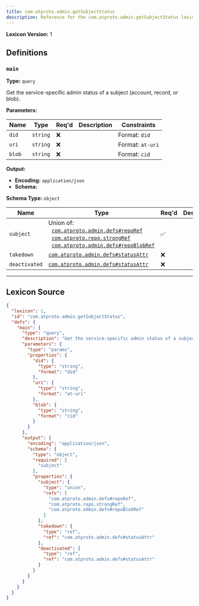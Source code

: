 ```yaml
---
title: com.atproto.admin.getSubjectStatus
description: Reference for the com.atproto.admin.getSubjectStatus lexicon
---
```

**Lexicon Version:** 1

## Definitions

<a name="main"></a>
### `main`

**Type:** `query`

Get the service-specific admin status of a subject (account, record, or blob).

**Parameters:**

| Name | Type | Req'd  | Description | Constraints |
|------|------|----------|-------------|-------------|
| `did` | `string` | ❌  |  | Format: `did` |
| `uri` | `string` | ❌  |  | Format: `at-uri` |
| `blob` | `string` | ❌  |  | Format: `cid` |
**Output:**

- **Encoding:** `application/json`
- **Schema:**

**Schema Type:** `object`

| Name | Type | Req'd  | Description | Constraints |
|------|------|----------|-------------|-------------|
| `subject` | Union of:<br/>&nbsp;&nbsp;[`com.atproto.admin.defs#repoRef`](/lexicons/com/atproto/admin/com-atproto-admin-defs#reporef)<br/>&nbsp;&nbsp;[`com.atproto.repo.strongRef`](/lexicons/com/atproto/repo/com-atproto-repo-strongref)<br/>&nbsp;&nbsp;[`com.atproto.admin.defs#repoBlobRef`](/lexicons/com/atproto/admin/com-atproto-admin-defs#repoblobref) | ✅  |  |  |
| `takedown` | [`com.atproto.admin.defs#statusAttr`](/lexicons/com/atproto/admin/com-atproto-admin-defs#statusattr) | ❌  |  |  |
| `deactivated` | [`com.atproto.admin.defs#statusAttr`](/lexicons/com/atproto/admin/com-atproto-admin-defs#statusattr) | ❌  |  |  |

---

## Lexicon Source
```json
{
  "lexicon": 1,
  "id": "com.atproto.admin.getSubjectStatus",
  "defs": {
    "main": {
      "type": "query",
      "description": "Get the service-specific admin status of a subject (account, record, or blob).",
      "parameters": {
        "type": "params",
        "properties": {
          "did": {
            "type": "string",
            "format": "did"
          },
          "uri": {
            "type": "string",
            "format": "at-uri"
          },
          "blob": {
            "type": "string",
            "format": "cid"
          }
        }
      },
      "output": {
        "encoding": "application/json",
        "schema": {
          "type": "object",
          "required": [
            "subject"
          ],
          "properties": {
            "subject": {
              "type": "union",
              "refs": [
                "com.atproto.admin.defs#repoRef",
                "com.atproto.repo.strongRef",
                "com.atproto.admin.defs#repoBlobRef"
              ]
            },
            "takedown": {
              "type": "ref",
              "ref": "com.atproto.admin.defs#statusAttr"
            },
            "deactivated": {
              "type": "ref",
              "ref": "com.atproto.admin.defs#statusAttr"
            }
          }
        }
      }
    }
  }
}
```
